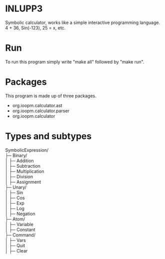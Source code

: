 # INLUPP3 #
Symbolic calculator, works like a simple interactive programming language. 4 + 36, Sin(-123), 25 = x, etc.


# Run
To run this program simply write "make all" followed by "make run".

# Packages
This program is made up of three packages.

* org.ioopm.calculator.ast
* org.ioopm.calculator.parser
* org.ioopm.calculator

# Types and subtypes

SymbolicExpression/  
├─ Binary/  
│  ├─ Addition  
│  ├─ Subtraction  
│  ├─ Multiplication  
│  ├─ Division  
│  ├─ Assignment  
├─ Unary/  
│  ├─ Sin  
│  ├─ Cos  
│  ├─ Exp  
│  ├─ Log  
│  ├─ Negation  
├─ Atom/  
│  ├─ Variable  
│  ├─ Constant  
├─ Command/  
│  ├─ Vars  
│  ├─ Quit  
│  ├─ Clear